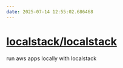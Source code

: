 ```yaml
---
date: 2025-07-14 12:55:02.686468
---
```


# [localstack/localstack](https://github.com/localstack/localstack)

run aws apps locally with localstack